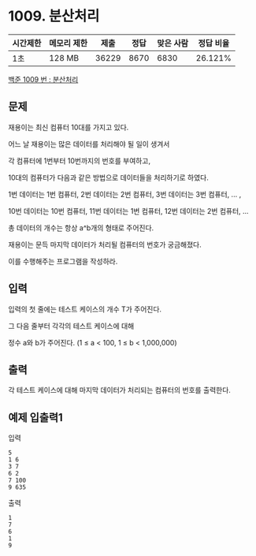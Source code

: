 # 1009. 분산처리

| 시간제한 | 메모리 제한 | 제출  | 정답 | 맞은 사람 | 정답 비율 |
| -------- | ----------- | ----- | ---- | --------- | --------- |
| 1초      | 128 MB      | 36229 | 8670 | 6830      | 26.121%   |

[백준 1009 번 : 분산처리](https://www.acmicpc.net/problem/1009)



## 문제

재용이는 최신 컴퓨터 10대를 가지고 있다.

어느 날 재용이는 많은 데이터를 처리해야 될 일이 생겨서

각 컴퓨터에 1번부터 10번까지의 번호를 부여하고,

10대의 컴퓨터가 다음과 같은 방법으로 데이터들을 처리하기로 하였다.

1번 데이터는 1번 컴퓨터, 2번 데이터는 2번 컴퓨터, 3번 데이터는 3번 컴퓨터, ... ,

10번 데이터는 10번 컴퓨터, 11번 데이터는 1번 컴퓨터, 12번 데이터는 2번 컴퓨터, ...

총 데이터의 개수는 항상 a^b개의 형태로 주어진다.

재용이는 문득 마지막 데이터가 처리될 컴퓨터의 번호가 궁금해졌다.

이를 수행해주는 프로그램을 작성하라.



## 입력

입력의 첫 줄에는 테스트 케이스의 개수 T가 주어진다.

그 다음 줄부터 각각의 테스트 케이스에 대해

정수 a와 b가 주어진다. (1 ≤ a < 100, 1 ≤ b < 1,000,000)



## 출력

각 테스트 케이스에 대해 마지막 데이터가 처리되는 컴퓨터의 번호를 출력한다.



## 예제 입출력1

입력

```
5
1 6
3 7
6 2
7 100
9 635
```

출력

```
1
7
6
1
9
```


